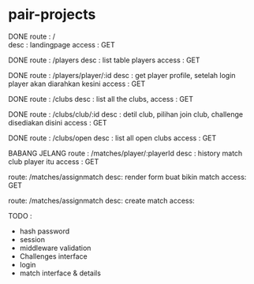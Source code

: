# pair-projects
DONE
route    : /             
desc     : landingpage
access   : GET

DONE
route    : /players
desc     : list table players
access   : GET

DONE
route    : /players/player/:id
desc     : get player profile, setelah login player akan diarahkan kesini
access   : GET

DONE
route    : /clubs
desc     : list all the clubs, 
access   : GET

DONE
route    : /clubs/club/:id
desc     : detil club, pilihan join club, challenge disediakan disini
access   : GET

DONE
route    : /clubs/open
desc     : list all open clubs
access   : GET

BABANG JELANG
route    : /matches/player/:playerId
desc     : history match club player itu
access   : GET

route: /matches/assignmatch
desc: render form buat bikin match
access: GET

route: /matches/assignmatch
desc: create match
access: 

TODO :
- hash password
- session
- middleware validation
- Challenges interface
- login
- match interface & details